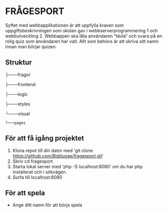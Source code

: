 # FRÅGESPORT

Syftet med webbapplikationen är att uppfylla kraven som uppgiftsbeskrivningen som skolan gav i webbserverprogrammering 1 och webbutveckling 2. Webbappen ska låta användaren “tävla” och svara på en rolig quiz som användaren har valt. Allt som behövs är att skriva sitt namn innan man börjar quizen.

## Struktur

├───fragor

├───frontend

├───logic

├───styles

└───visual

	└───pages

## För att få igång projektet 

1. Klona repot till din dator med 'git clone https://github.com/Bobluoae/fragesport.git'
2. Skriv cd fragesport
3. Starta lokal server med 'php -S localhost:8080' om du har php installerat och i sökvägen.
4. Surfa till localhost:8080

## För att spela

* Ange ditt namn för att börja spela